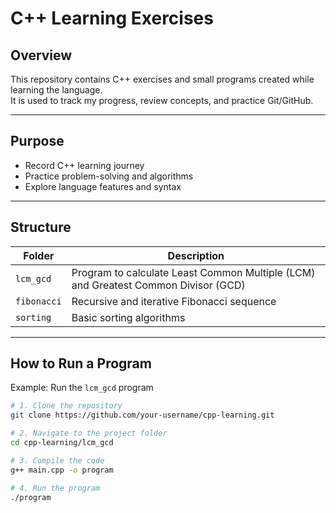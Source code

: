 # C++ Learning Exercises

## Overview
This repository contains C++ exercises and small programs created while learning the language.  
It is used to track my progress, review concepts, and practice Git/GitHub.

---

## Purpose
- Record C++ learning journey
- Practice problem-solving and algorithms
- Explore language features and syntax

---

## Structure
| Folder           | Description |
| ---------------- | ----------- |
| `lcm_gcd`        | Program to calculate Least Common Multiple (LCM) and Greatest Common Divisor (GCD) |
| `fibonacci`      | Recursive and iterative Fibonacci sequence |
| `sorting`        | Basic sorting algorithms |

---

## How to Run a Program
Example: Run the `lcm_gcd` program

```bash
# 1. Clone the repository
git clone https://github.com/your-username/cpp-learning.git

# 2. Navigate to the project folder
cd cpp-learning/lcm_gcd

# 3. Compile the code
g++ main.cpp -o program

# 4. Run the program
./program
